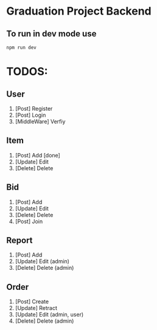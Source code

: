 # Graduation Project Backend

## To run in dev mode use

`npm run dev`

# TODOS:

## User

1. [Post] Register
2. [Post] Login
3. [MiddleWare] Verfiy

## Item

1. [Post] Add [done]
2. [Update] Edit
3. [Delete] Delete

## Bid

1. [Post] Add
2. [Update] Edit
3. [Delete] Delete
4. [Post] Join

## Report

1. [Post] Add
2. [Update] Edit (admin)
3. [Delete] Delete (admin)

## Order

1. [Post] Create
2. [Update] Retract
3. [Update] Edit (admin, user)
4. [Delete] Delete (admin)
